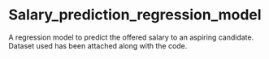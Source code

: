 # Salary_prediction_regression_model
A regression model to predict the offered salary to an aspiring candidate. Dataset used has been attached along with the code. 
